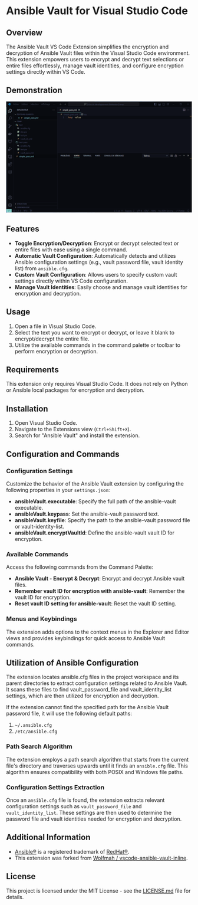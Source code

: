 # Ansible Vault for Visual Studio Code

## Overview

The Ansible Vault VS Code Extension simplifies the encryption and decryption of Ansible Vault files within the Visual Studio Code environment. This extension empowers users to encrypt and decrypt text selections or entire files effortlessly, manage vault identities, and configure encryption settings directly within VS Code.

## Demonstration

![Demonstration all features](.github/assets/features.gif)

## Features

- **Toggle Encryption/Decryption**: Encrypt or decrypt selected text or entire files with ease using a single command.
- **Automatic Vault Configuration**: Automatically detects and utilizes Ansible configuration settings (e.g., vault password file, vault identity list) from `ansible.cfg`.
- **Custom Vault Configuration**: Allows users to specify custom vault settings directly within VS Code configuration.
- **Manage Vault Identities**: Easily choose and manage vault identities for encryption and decryption.

## Usage

1. Open a file in Visual Studio Code.
2. Select the text you want to encrypt or decrypt, or leave it blank to encrypt/decrypt the entire file.
3. Utilize the available commands in the command palette or toolbar to perform encryption or decryption.

## Requirements

This extension only requires Visual Studio Code. It does not rely on Python or Ansible local packages for encryption and decryption.

## Installation

1. Open Visual Studio Code.
2. Navigate to the Extensions view (`Ctrl+Shift+X`).
3. Search for "Ansible Vault" and install the extension.

## Configuration and Commands

### Configuration Settings

Customize the behavior of the Ansible Vault extension by configuring the following properties in your `settings.json`:

- **ansibleVault.executable**: Specify the full path of the ansible-vault executable.
- **ansibleVault.keypass**: Set the ansible-vault password text.
- **ansibleVault.keyfile**: Specify the path to the ansible-vault password file or vault-identity-list.
- **ansibleVault.encryptVaultId**: Define the ansible-vault vault ID for encryption.

### Available Commands

Access the following commands from the Command Palette:

- **Ansible Vault - Encrypt & Decrypt**: Encrypt and decrypt Ansible vault files.
- **Remember vault ID for encryption with ansible-vault**: Remember the vault ID for encryption.
- **Reset vault ID setting for ansible-vault**: Reset the vault ID setting.

### Menus and Keybindings

The extension adds options to the context menus in the Explorer and Editor views and provides keybindings for quick access to Ansible Vault commands.

## Utilization of Ansible Configuration

The extension locates ansible.cfg files in the project workspace and its parent directories to extract configuration settings related to Ansible Vault. It scans these files to find vault_password_file and vault_identity_list settings, which are then utilized for encryption and decryption.

If the extension cannot find the specified path for the Ansible Vault password file, it will use the following default paths:

1. `~/.ansible.cfg`
2. `/etc/ansible.cfg`

### Path Search Algorithm

The extension employs a path search algorithm that starts from the current file's directory and traverses upwards until it finds an `ansible.cfg` file. This algorithm ensures compatibility with both POSIX and Windows file paths.

### Configuration Settings Extraction

Once an `ansible.cfg` file is found, the extension extracts relevant configuration settings such as `vault_password_file` and `vault_identity_list`. These settings are then used to determine the password file and vault identities needed for encryption and decryption.

## Additional Information

- [Ansible®](https://docs.ansible.com/ansible/latest/dev_guide/style_guide/trademarks.html) is a registered trademark of [RedHat®](https://www.redhat.com/en).
- This extension was forked from [Wolfmah / vscode-ansible-vault-inline](https://gitlab.com/wolfmah/vscode-ansible-vault-inline).

## License

This project is licensed under the MIT License - see the [LICENSE.md](https://gitlab.com/wolfmah/vscode-ansible-vault/-/blob/HEAD/LICENSE.md) file for details.
